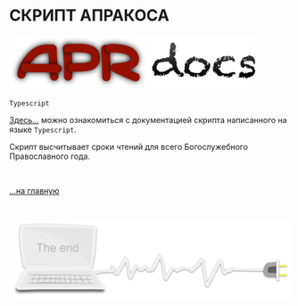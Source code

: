 <div class="navi"><nav id="navi"><!-- js --></nav></div>

# СКРИПТ АПРАКОСА

<span id="page-name-img" class="img" onclick="imgResize()">![image-top](assets/img/apr_docs.png)</span>


	Typescript

[Здесь…](https://a374ru.github.io/aprakos-ts/generated/index.html) можно ознакомиться с документацией скрипта написанного на языке `Typescript`.

Скрипт высчитывает сроки чтений для всего Богослужебного Православного года.






<br>

[…на главную](/)

<br>

<span id="page-name-img" class="img" onclick="imgResize()">![image-bottom](assets/svg/comp-end.svg)</span>


<script src="assets/js/navi.js"></script>